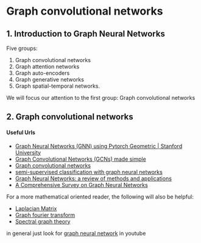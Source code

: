 # Graph convolutional networks

## 1. Introduction to Graph Neural Networks

Five groups: 

1. Graph convolutional networks
2. Graph attention networks
3. Graph auto-encoders
4. Graph generative networks 
5. Graph spatial-temporal networks. 

We will focus our attention to the first group: Graph convolutional networks

## 2. Graph convolutional networks




#### Useful Urls
- [Graph Neural Networks (GNN) using Pytorch Geometric | Stanford University](https://www.youtube.com/watch?v=-UjytpbqX4A)
- [Graph Convolutional Networks (GCNs) made simple](https://www.youtube.com/watch?v=2KRAOZIULzw)
- [Graph convolutional networks](https://tkipf.github.io/graph-convolutional-networks/)
- [semi-supervised classification with graph neural networks](https://arxiv.org/pdf/1609.02907.pdf)
- [Graph Neural Networks: a review of methods and applications](https://arxiv.org/pdf/1812.08434.pdf)
- [A Comprehensive Survey on Graph Neural Networks](https://arxiv.org/pdf/1901.00596.pdf)

For a more mathematical oriented reader, the following will also be helpful:
- [Laplacian Matrix](https://en.wikipedia.org/wiki/Laplacian_matrix)
- [Graph fourier transform](https://en.wikipedia.org/wiki/Graph_Fourier_Transform)
- [Spectral graph theory](https://en.wikipedia.org/wiki/Spectral_graph_theory)


in general just look for [graph neural network](https://www.youtube.com/results?search_query=graph+neural+network) in youtube

